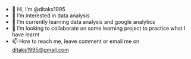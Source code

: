 - 👋 Hi, I’m @ditaks1995
- 👀 I’m interested in data analysis
- 🌱 I’m currently learning data analysis and google analytics
- 💞️ I’m looking to collaborate on some learning project to practice what I have learnt
- 📫 How to reach me, leave comment or email me on ditaks1995@gmail.com

<!---
ditaks1995/ditaks1995 is a ✨ special ✨ repository because its `README.md` (this file) appears on your GitHub profile.
You can click the Preview link to take a look at your changes.
--->
